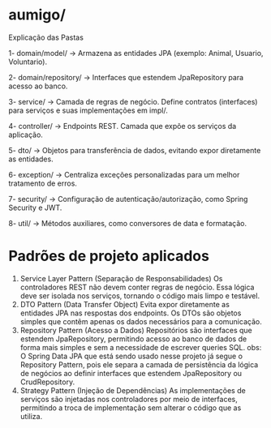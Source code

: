 # aumigo/


Explicação das Pastas

1- domain/model/ → Armazena as entidades JPA (exemplo: Animal, Usuario, Voluntario).

2- domain/repository/ → Interfaces que estendem JpaRepository para acesso ao banco.

3- service/ → Camada de regras de negócio. Define contratos (interfaces) para serviços e suas implementações em impl/.

4- controller/ → Endpoints REST. Camada que expõe os serviços da aplicação.

5- dto/ → Objetos para transferência de dados, evitando expor diretamente as entidades.

6- exception/ → Centraliza exceções personalizadas para um melhor tratamento de erros.

7- security/ → Configuração de autenticação/autorização, como Spring Security e JWT.

8- util/ → Métodos auxiliares, como conversores de data e formatação.


# Padrões de projeto aplicados

1. Service Layer Pattern (Separação de Responsabilidades)
   Os controladores REST não devem conter regras de negócio. Essa lógica deve ser isolada nos serviços, tornando o código mais limpo e testável.
2. DTO Pattern (Data Transfer Object)
   Evita expor diretamente as entidades JPA nas respostas dos endpoints. Os DTOs são objetos simples que contêm apenas os dados necessários para a comunicação.
3. Repository Pattern (Acesso a Dados)
   Repositórios são interfaces que estendem JpaRepository, permitindo acesso ao banco de dados de forma mais simples e sem a necessidade de escrever queries SQL.
   obs: O Spring Data JPA que está sendo usado nesse projeto já segue o Repository Pattern, pois ele separa a camada de persistência da lógica de negócios ao definir interfaces que estendem JpaRepository ou CrudRepository.
4. Strategy Pattern (Injeção de Dependências)
   As implementações de serviços são injetadas nos controladores por meio de interfaces, permitindo a troca de implementação sem alterar o código que as utiliza.